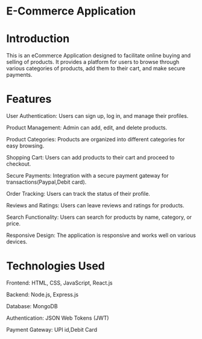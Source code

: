 # E-Commerce Application

# Introduction

This is an eCommerce Application designed to facilitate online buying and selling of products. It provides a platform for users to browse through various categories of products, add them to their cart, and make secure payments.

# Features

User Authentication: Users can sign up, log in, and manage their profiles.

Product Management: Admin can add, edit, and delete products.

Product Categories: Products are organized into different categories for easy browsing.

Shopping Cart: Users can add products to their cart and proceed to checkout.

Secure Payments: Integration with a secure payment gateway for transactions(Paypal,Debit card).

Order Tracking: Users can track the status of their profile.

Reviews and Ratings: Users can leave reviews and ratings for products.

Search Functionality: Users can search for products by name, category, or price.

Responsive Design: The application is responsive and works well on various devices.

# Technologies Used

Frontend: HTML, CSS, JavaScript, React.js

Backend: Node.js, Express.js

Database: MongoDB

Authentication: JSON Web Tokens (JWT)

Payment Gateway: UPI id,Debit Card